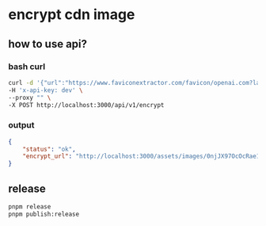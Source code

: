 # encrypt cdn image

## how to use api?

### bash curl

```bash
curl -d '{"url":"https://www.faviconextractor.com/favicon/openai.com?larger=true"}' \
-H 'x-api-key: dev' \
--proxy "" \
-X POST http://localhost:3000/api/v1/encrypt
```

### output

```json
{
    "status": "ok",
    "encrypt_url": "http://localhost:3000/assets/images/0njJX97OcOcRae1riLjPcJY_aotHWczPqdZUbftxqOXdjr6IZW6ln35ew52PIOO3Rj1xesLfkjl8L436E_GwLXVwPfrUp6Gi1FPLR_2TtBisIrD7gaWIMHDOKg"
}
```

## release

```bash
pnpm release
pnpm publish:release
```